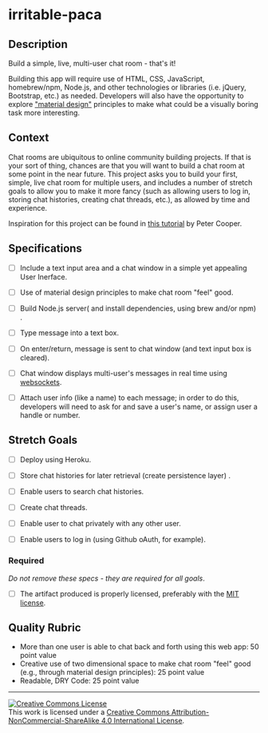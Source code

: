 # irritable-paca
## Description

Build a simple, live, multi-user chat room - that's it!

Building this app will require use of HTML, CSS, JavaScript, homebrew/npm, Node.js, and other technologies or libraries (i.e. jQuery, Bootstrap, etc.) as needed. Developers will also have the opportunity to explore ["material design"](https://material.google.com/#) principles to make what could be a visually boring task more interesting.


## Context

Chat rooms are ubiquitous to online community building projects. If that is your sort of thing, chances are that you will want to build a chat room at some point in the near future. This project asks you to build your first, simple, live chat room for multiple users, and includes a number of stretch goals to allow you to make it more fancy (such as allowing users to log in, storing chat histories, creating chat threads, etc.), as allowed by time and experience. 

Inspiration for this project can be found in [this tutorial](http://www.oreilly.com/pub/e/2266) by Peter Cooper.


## Specifications

- [ ] Include a text input area and a chat window in a simple yet appealing User Inerface.
- [ ] Use of material design principles to make chat room "feel" good.
- [ ] Build Node.js server( and install dependencies, using brew and/or npm) .
- [ ] Type message into a text box.
- [ ] On enter/return, message is sent to chat window (and text input box is cleared).
- [ ] Chat window displays multi-user's messages in real time using [websockets](https://developer.mozilla.org/en-US/docs/Web/API/WebSockets_API).
- [ ] Attach user info (like a name) to each message; in order to do this, developers will need to ask for and save a user's name, or assign user a handle or number.


## Stretch Goals
- [ ] Deploy using Heroku.
- [ ] Store chat histories for later retrieval (create persistence layer) .
- [ ] Enable users to search chat histories.
- [ ] Create chat threads.
- [ ] Enable user to chat privately with any other user.
- [ ] Enable users to log in (using Github oAuth, for example).


### Required

_Do not remove these specs - they are required for all goals_.

- [ ] The artifact produced is properly licensed, preferably with the [MIT license][mit-license].

## Quality Rubric

- More than one user is able to chat back and forth using this web app: 50 point value
- Creative use of two dimensional space to make chat room "feel" good (e.g., through material design principles): 25 point value
- Readable, DRY Code: 25 point value

---

<!-- LICENSE -->

<a rel="license" href="http://creativecommons.org/licenses/by-nc-sa/4.0/"><img alt="Creative Commons License" style="border-width:0" src="https://i.creativecommons.org/l/by-nc-sa/4.0/80x15.png" /></a>
<br />This work is licensed under a <a rel="license" href="http://creativecommons.org/licenses/by-nc-sa/4.0/">Creative Commons Attribution-NonCommercial-ShareAlike 4.0 International License</a>.

[mit-license]: https://opensource.org/licenses/MIT
